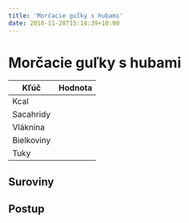 ```yaml
---
title: 'Morčacie guľky s hubami'
date: 2018-11-28T15:14:39+10:00
--- 
```


# Morčacie guľky s hubami

|Kľúč       |Hodnota |
|-----------|--------|
|Kcal       |        |
|Sacahridy  |        |
|Vláknina   |        |
|Bielkoviny |        |
|Tuky       |        |

## Suroviny

## Postup
